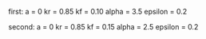 first:
a = 0
kr = 0.85
kf = 0.10
alpha = 3.5
epsilon = 0.2

second:
a = 0
kr = 0.85
kf = 0.15
alpha = 2.5
epsilon = 0.2